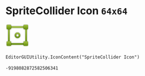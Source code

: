 # SpriteCollider Icon `64x64`
<img src="/img/SpriteCollider%20Icon.png" width=64 height=64>

``` CSharp
EditorGUIUtility.IconContent("SpriteCollider Icon")
```
```
-9198082872582506341
```
